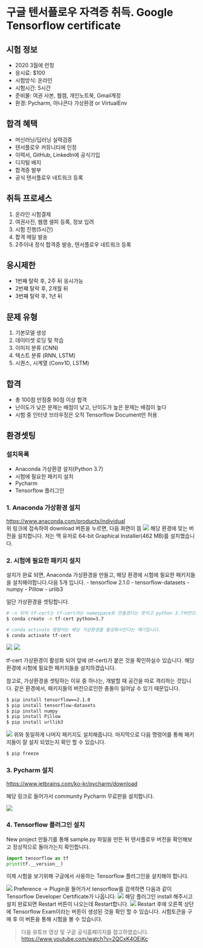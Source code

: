 # 구글 텐서플로우 자격증 취득. Google Tensorflow certificate

## 시험 정보
- 2020 3월에 런칭
- 응시료: $100
- 시험방식: 온라인
- 시험시간: 5시간
- 준비물: 여권 사본, 웹캠, 개인노트북, Gmail계정
- 환경: Pycharm, 아나콘다 가상환경 or VirtualEnv

## 합격 혜택
- 머신러닝/딥러닝 실력검증
- 텐서플로우 커뮤니티에 인정
- 이력서, GitHub, LinkedIn에 공식기입
- 디지털 배지
- 합격증 발부
- 공식 텐서플로우 네트워크 등록

## 취득 프로세스
1) 온라인 시험결제
2) 여권사진, 웹캠 셀피 등록, 정보 입려
3) 시험 진행(5시간)
4) 합격 메일 발송
5) 2주이내 정식 합격증 발송, 텐서플로우 네트워크 등록

## 응시제한
- 1번째 탈락 후, 2주 뒤 응시가능
- 2번쨰 탈락 후, 2개월 뒤
- 3번쨰 탈락 후, 1년 뒤

## 문제 유형
1) 기본모델 생성
2) 데이터셋 로딩 및 학습
3) 이미지 분류 (CNN)
4) 텍스트 분류 (RNN, LSTM)
5) 시퀀스, 시계열 (Conv1D, LSTM)

## 합격
- 총 100점 만점중 90점 이상 합격
- 난이도가 낮은 문제는 배점이 낮고, 난이도가 높은 문제는 배점이 높다
- 시험 중 인터넷 브라우징은 오직 Tensorflow Document만 허용

## 환경셋팅

### 설치목록
- Anaconda 가상환경 설치(Python 3.7)
- 시험에 필요한 패키지 설치
- Pycharm
- Tensorflow 플러그인


### 1. Anaconda 가상환경 설치 
<a href = https://www.anaconda.com/products/individual>https://www.anaconda.com/products/individual</a>  
위 링크에 접속하여 download 버튼을 누르면, 다음 화면이 뜸
<img src = img/img1.png>
해당 환경에 맞는 버전을 설치합니다. 저는 맥 유저로 64-bit Graphical Installer(462 MB)를 설치했습니다.

### 2. 시험에 필요한 패키지 설치
설치가 완료 되면, Anaconda 가상환경을 만들고, 해당 환경에 시험에 필요한 패키지들을 설치해야합니다.다음 5개 입니다.
    - tensorflow 2.1.0
    - tensorflow-datasets
    - numpy
    - Pillow
    - urlib3

일단 가상환경을 셋팅합니다.
~~~zsh
# -n 뒤의 tf-cert는 tf-cert라는 namespace로 만들겠다는 뜻이고 python 3.7버전으로 환경을 만들겠다는 것입니다.
$ conda create -n tf-cert python=3.7

# conda activate 명령어는 해당 가상환경을 활성화시킨다는 얘기입니다.
$ conda activate tf-cert
~~~
<img src = img/img2.png>
<img src = img/img3.png>

tf-cert 가상환경이 활성화 되어 앞에 (tf-cert)가 붙은 것을 확인하실수 있습니다. 해당 환경에 시험에 필요한 패키지들을 설치하겠습니다.

참고로, 가상환경을 셋팅하는 이유 중 하나는, 개발할 때 공간을 따로 격리하는 것입니다. 같은 환경에서, 패키지들의 버전으로인한 충돌이 일어날 수 있기 때문입니다.
 
~~~zsh
$ pip install tensorflow==2.1.0
$ pip install tensorflow-datasets
$ pip install numpy
$ pip install Pillow
$ pip install urllib3
~~~
<img src = img/img4.png>
위와 동일하게 나머지 패키지도 설치해줍니다. 마지막으로 다음 명령어를 통해 패키지들이 잘 설치 되었는지 확인 할 수 있습니다.

~~~zsh
$ pip freeze
~~~

### 3. Pycharm 설치

<a href = https://www.jetbrains.com/ko-kr/pycharm/download>https://www.jetbrains.com/ko-kr/pycharm/download</a>

해당 링크로 들어가서 community Pycharm 무료판을 설치합니다.

<img src = img/img5.png>

### 4. Tensorflow 플러그인 설치

New project 만들기를 통해 sample.py 파일을 만든 뒤 텐서플로우 버전을 확인해보고 정상적으로 돌아가는지 확인합니다.

~~~python
import tensorflow as tf
print(tf.__version__)
~~~

이제 시험을 보기위해 구글에서 사용하는 Tensorflow 플러그인을 설치해야 합니다.

<img src = img/img6.png>
Preference -> Plugin을 들어가서 tensorflow를 검색하면 다음과 같이 Tensorflow Developer Certificate가 나옵니다.

<img src = img/img7.png>
해당 플러그인 install 해주시고 설치 완료되면 Restart 버튼이 나오는데 Restart합니다.

<img src = img/img8.png>
Restart 후에 오른쪽 상단에 Tensorflow Exam이라는 버튼이 생성된 것을 확인 할 수 있습니다. 시험토큰을 구매 후 이 버튼을 통해 시험을 볼 수 있습니다.

> 다음 유튜브 영상 및 구글 공식홈페이지를 참고하였습니다.   https://www.youtube.com/watch?v=2QCxK4OEiKc